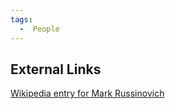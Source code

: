 ```yaml
---
tags:
  -  People
---
```

## External Links

[Wikipedia entry for Mark
Russinovich](http://en.wikipedia.org/wiki/Mark_Russinovich)

